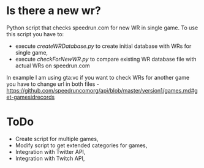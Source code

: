 # Is there a new wr?
Python script that checks speedrun.com for new WR in single game.
To use this script you have to:
- execute *createWRDatabase.py* to create initial database with WRs for single game,
- execute *checkForNewWR.py* to compare existing WR database file with actual WRs on speedrun.com

In example I am using gta:vc if you want to check WRs for another game you have to change url in both files - https://github.com/speedruncomorg/api/blob/master/version1/games.md#get-gamesidrecords

# ToDo
- Create script for multiple games,
- Modify script to get extended categories for games,
- Integration with Twitter API,
- Integration with Twitch API,
